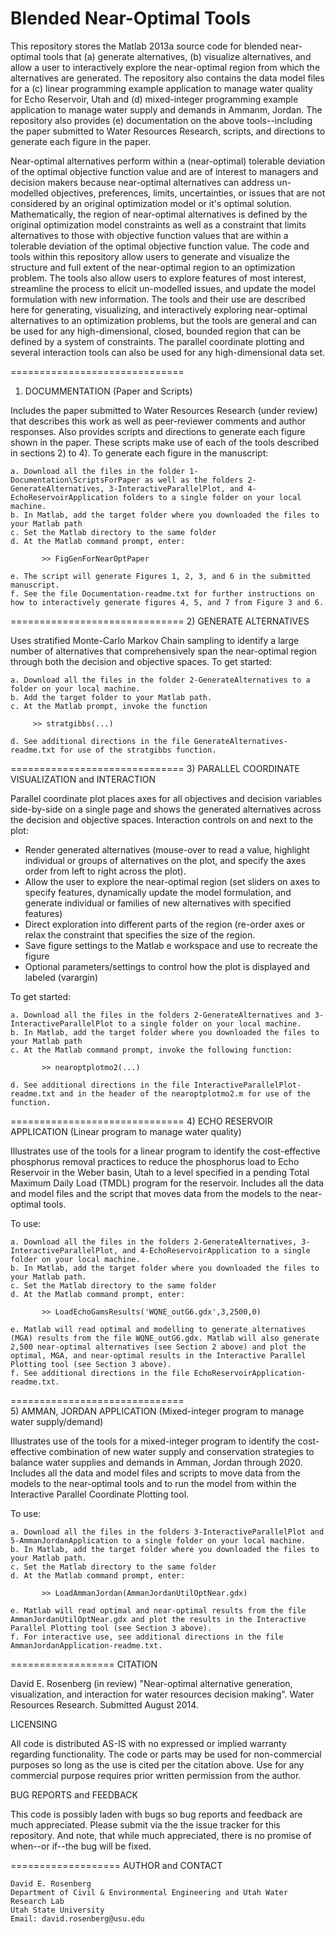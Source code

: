 Blended Near-Optimal Tools
==============================
This repository stores the Matlab 2013a source code for blended near-optimal tools that (a) generate alternatives, (b) visualize alternatives, and allow a user to interactively explore the near-optimal region from which the alternatives are generated. The repository also contains the data model files for a (c) linear programming example application to manage water quality for Echo Reservoir, Utah and (d) mixed-integer programming example application to manage water supply and demands in Ammanm, Jordan. The repository also provides (e) documentation on the above tools--including the paper submitted to Water Resources Research, scripts, and directions to generate each figure in the paper.

Near-optimal alternatives perform within a (near-optimal) tolerable deviation of the optimal objective function value and are of interest to managers and decision makers because near-optimal alternatives can address un-modelled objectives, preferences, limits, uncertainties, or issues that are not considered by an original optimization model or it's optimal solution. Mathematically, the region of near-optimal alternatives is defined by the original optimization model constraints as well as a constraint that limits alternatives to those with objective function values that are within a tolerable deviation of the optimal objective function value. The code and tools within this repository allow users to generate and visualize the structure and full extent of the near-optimal region to an optimization problem. The tools also allow users to explore features of most interest, streamline the process to elicit un-modelled issues, and update the model formulation with new information. The tools and their use are described here for generating, visualizing, and interactively exploring near-optimal alternatives to an optimization problems, but the tools are general and can be used for any high-dimensional, closed, bounded region that can be defined by a system of constraints. The parallel coordinate plotting and several interaction tools can also be used for any high-dimensional data set.   

==============================
1) DOCUMMENTATION (Paper and Scripts)

Includes the paper submitted to Water Resources Research (under review) that describes this work as well as peer-reviewer comments and author responses. Also provides scripts and directions to generate each figure shown in the paper. These scripts make use of each of the tools described in sections 2) to 4). To generate each figure in the manuscript:

    a. Download all the files in the folder 1-Documentation\ScriptsForPaper as well as the folders 2-GenerateAlternatives, 3-InteractiveParallelPlot, and 4-EchoReservoirApplication folders to a single folder on your local machine.
    b. In Matlab, add the target folder where you downloaded the files to your Matlab path
    c. Set the Matlab directory to the same folder
    d. At the Matlab command prompt, enter:

	       >> FigGenForNearOptPaper

    e. The script will generate Figures 1, 2, 3, and 6 in the submitted manuscript.
    f. See the file Documentation-readme.txt for further instructions on how to interactively generate figures 4, 5, and 7 from Figure 3 and 6.

==============================
2) GENERATE ALTERNATIVES

Uses stratified Monte-Carlo Markov Chain sampling to identify a large number of alternatives that comprehensively span the near-optimal region through both the decision and objective spaces. To get started:

    a. Download all the files in the folder 2-GenerateAlternatives to a folder on your local machine.
    b. Add the target folder to your Matlab path.
    c. At the Matlab prompt, invoke the function
       
         >> stratgibbs(...)
       
    d. See additional directions in the file GenerateAlternatives-readme.txt for use of the stratgibbs function.

==============================
3) PARALLEL COORDINATE VISUALIZATION and INTERACTION

Parallel coordinate plot places axes for all objectives and decision variables side-by-side on a single page and shows the generated alternatives across the decision and objective spaces. Interaction controls on and next to the plot:
-	Render generated alternatives (mouse-over to read a value, highlight individual or groups of alternatives on the plot, and specify the axes order from left to right across the plot).
-	Allow the user to explore the near-optimal region (set sliders on axes to specify features, dynamically update the model formulation, and generate individual or families of new alternatives with specified features) 
-	Direct exploration into different parts of the region (re-order axes or relax the constraint that specifies the size of the region.
-	Save figure settings to the Matlab e workspace and use to recreate the figure
-	Optional parameters/settings to control how the plot is displayed and labeled (varargin)

To get started:

    a. Download all the files in the folders 2-GenerateAlternatives and 3-InteractiveParallelPlot to a single folder on your local machine.
    b. In Matlab, add the target folder where you downloaded the files to your Matlab path
    c. At the Matlab command prompt, invoke the following function:

	       >> nearoptplotmo2(...)

    d. See additional directions in the file InteractiveParallelPlot-readme.txt and in the header of the nearoptplotmo2.m for use of the function.

==============================
4) ECHO RESERVOIR APPLICATION (Linear program to manage water quality)

Illustrates use of the tools for a linear program to identify the cost-effective phosphorus removal practices to reduce the phosphorus load to Echo Reservoir in the Weber basin, Utah to a level specified in a pending Total Maximum Daily Load (TMDL) program for the reservoir. Includes all the data and model files and the script that moves data from the models to the near-optimal tools.

To use:

    a. Download all the files in the folders 2-GenerateAlternatives, 3-InteractiveParallelPlot, and 4-EchoReservoirApplication to a single folder on your local machine.
    b. In Matlab, add the target folder where you downloaded the files to your Matlab path.
    c. Set the Matlab directory to the same folder
    d. At the Matlab command prompt, enter:

	       >> LoadEchoGamsResults('WQNE_outG6.gdx',3,2500,0)

    e. Matlab will read optimal and modelling to generate alternatives (MGA) results from the file WQNE_outG6.gdx. Matlab will also generate 2,500 near-optimal alternatives (see Section 2 above) and plot the optimal, MGA, and near-optimal results in the Interactive Parallel Plotting tool (see Section 3 above).
    f. See additional directions in the file EchoReservoirApplication-readme.txt.

==============================    
5) AMMAN, JORDAN APPLICATION (Mixed-integer program to manage water supply/demand)

Illustrates use of the tools for a mixed-integer program to identify the cost-effective combination of new water supply and conservation strategies to balance water supplies and demands in Amman, Jordan through 2020. Includes all the data and model files and scripts to move data from the models to the near-optimal tools and to run the model from within the Interactive Parallel Coordinate Plotting tool.

To use:

    a. Download all the files in the folders 3-InteractiveParallelPlot and 5-AmmanJordanApplication to a single folder on your local machine.
    b. In Matlab, add the target folder where you downloaded the files to your Matlab path.
    c. Set the Matlab directory to the same folder
    d. At the Matlab command prompt, enter:

	       >> LoadAmmanJordan(AmmanJordanUtilOptNear.gdx)

    e. Matlab will read optimal and near-optimal results from the file AmmanJordanUtilOptNear.gdx and plot the results in the Interactive Parallel Plotting tool (see Section 3 above).
    f. For interactive use, see additional directions in the file AmmanJordanApplication-readme.txt.

==================
CITATION

David E. Rosenberg (in review) "Near-optimal alternative generation, visualization, and interaction for water resources decision making". Water Resources Research. Submitted August 2014.

LICENSING

All code is distributed AS-IS with no expressed or implied warranty regarding functionality. The code or parts may be used for non-commercial purposes so long as the use is cited per the citation above. Use for any commercial purpose requires prior written permission from the author.

BUG REPORTS and FEEDBACK

This code is possibly laden with bugs so bug reports and feedback are much appreciated. Please submit via the the issue tracker for this repository. And note, that while much appreciated, there is no promise of when--or if--the bug will be fixed.

===================
AUTHOR and CONTACT

    David E. Rosenberg
    Department of Civil & Environmental Engineering and Utah Water Research Lab
    Utah State University
    Email: david.rosenberg@usu.edu


